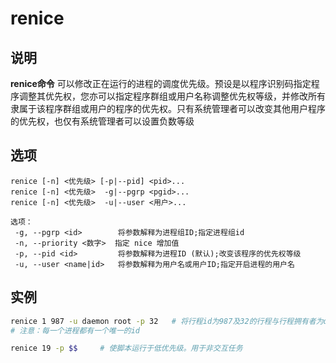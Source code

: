 # renice

## 说明

**renice命令** 可以修改正在运行的进程的调度优先级。预设是以程序识别码指定程序调整其优先权，您亦可以指定程序群组或用户名称调整优先权等级，并修改所有隶属于该程序群组或用户的程序的优先权。只有系统管理者可以改变其他用户程序的优先权，也仅有系统管理者可以设置负数等级

## 选项

```info
renice [-n] <优先级> [-p|--pid] <pid>...
renice [-n] <优先级>  -g|--pgrp <pgid>...
renice [-n] <优先级>  -u|--user <用户>...

选项：
 -g, --pgrp <id>        将参数解释为进程组ID;指定进程组id
 -n, --priority <数字>  指定 nice 增加值
 -p, --pid <id>         将参数解释为进程ID (默认);改变该程序的优先权等级
 -u, --user <name|id>   将参数解释为用户名或用户ID;指定开启进程的用户名
```

## 实例

```sh
renice 1 987 -u daemon root -p 32   # 将行程id为987及32的行程与行程拥有者为daemon及root的优先序号码加1
# 注意：每一个进程都有一个唯一的id

renice 19 -p $$     # 使脚本运行于低优先级。用于非交互任务
```

